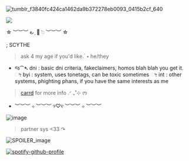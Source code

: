 
![tumblr_f3840fc424ca1462da9b372278eb0093_0415b2cf_640](https://github.com/user-attachments/assets/a9a8aca3-fc81-4e9c-8b1e-4e9b09a8cc77)

![](https://komarev.com/ghpvc/?username=your-github-username)

☆ ︶︶︶ ౿ ָ 🎀 𞥊 ︶︶︶ ☆

; SCYTHE
> ask 4 my age if you'd like.  ๋࣭ ⭑ he/they
- જ⁀➴ dni : basic dni criteria, fakeclaimers, homos blah blah you get it. ೀ byi : system, uses tonetags, can be toxic sometimes  ೀ int : other systems, phighting phans, if you have the same interests as me 
> [carrd](https://lxversvalk.carrd.co/) for more info .ᐟ ₊˚⊹ ᰔ

- ︶︶︶ ⊹ ︶︶︶ ୨♡୧ ︶︶︶ ⊹ ︶︶︶

![image](https://github.com/user-attachments/assets/ca9531b9-fd0f-477e-9139-afde08fffe02)

>partner sys <33 ↷

![SPOILER_image](https://github.com/user-attachments/assets/10ebc60e-9194-4a79-b604-eabdda46819b)

[![spotify-github-profile](https://spotify-github-profile.kittinanx.com/api/view?uid=31lox46ruvbmdjuyjidxvyr3smwq&cover_image=true&theme=default&show_offline=false&background_color=121212&interchange=false)](https://github.com/kittinan/spotify-github-profile)
<!--
**lxversvalk/lxversvalk** is a ✨ _special_ ✨ repository because its `README.md` (this file) appears on your GitHub profile.

Here are some ideas to get you started:

- 🔭 I’m currently working on ...
- 🌱 I’m currently learning ...
- 👯 I’m looking to collaborate on ...
- 🤔 I’m looking for help with ...
- 💬 Ask me about ...
- 📫 How to reach me: ...
- 😄 Pronouns: ...
- ⚡ Fun fact: ...
-->
